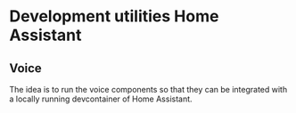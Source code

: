 # Development utilities Home Assistant

## Voice

The idea is to run the voice components so that they can be integrated with a
locally running devcontainer of Home Assistant.

